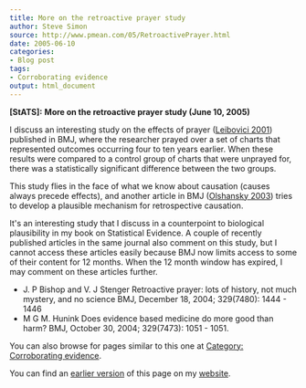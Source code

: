 ```yaml
---
title: More on the retroactive prayer study
author: Steve Simon
source: http://www.pmean.com/05/RetroactivePrayer.html
date: 2005-06-10
categories:
- Blog post
tags:
- Corroborating evidence
output: html_document
---
```

**[StATS]:** **More on the retroactive prayer study
(June 10, 2005)**

I discuss an interesting study on the effects of prayer ([Leibovici
2001](http://www.ncbi.nlm.nih.gov/entrez/query.fcgi?cmd=retrieve&db=pubmed&list_uids=11751349&dopt=Abstract))
published in BMJ, where the researcher prayed over a set of charts that
represented outcomes occurring four to ten years earlier. When these
results were compared to a control group of charts that were unprayed
for, there was a statistically significant difference between the two
groups.

This study flies in the face of what we know about causation (causes
always precede effects), and another article in BMJ ([Olshansky
2003](http://www.ncbi.nlm.nih.gov/entrez/query.fcgi?cmd=Retrieve&db=PubMed&list_uids=14684651&dopt=Abstract))
tries to develop a plausible mechanism for retrospective causation.

It's an interesting study that I discuss in a counterpoint to
biological plausibility in my book on Statistical Evidence. A couple of
recently published articles in the same journal also comment on this
study, but I cannot access these articles easily because BMJ now limits
access to some of their content for 12 months. When the 12 month window
has expired, I may comment on these articles further.

-   J. P Bishop and V. J Stenger Retroactive prayer: lots of history,
    not much mystery, and no science BMJ, December 18, 2004; 329(7480):
    1444 - 1446
-   M G M. Hunink Does evidence based medicine do more good than harm?
    BMJ, October 30, 2004; 329(7473): 1051 - 1051.

You can also browse
for pages similar to this one at [Category: Corroborating
evidence](../category/CorroboratingEvidence.html).

You can find an [earlier version][sim1] of this page on my [website][sim2].

[sim1]: http://www.pmean.com/05/RetroactivePrayer.html
[sim2]: http://www.pmean.com
